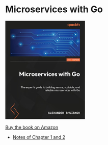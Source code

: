 # Microservices with Go

!["microservice with go"](microservice_with_go.jpeg "microservice with go")

[Buy the book on Amazon](https://amzn.in/d/eKwPhYr)

- [Notes of Chapter 1 and 2](chapter_1_and_2/README.md)
